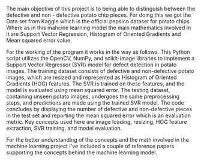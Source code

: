 The main objective of this project is to being able to distinguish between the defective and non - defective potato chip pieces. For doing this we got the Data set from Kaggle which is the official pepsico dataset for potato chips.
Where as in this mahcine learning model the main mathematics involved in it are Support Vector Regression, Histogram of Oriented Gradients and Mean squared error value.

For the working of the program it works in the way as follows. This Python script utilizes the OpenCV, NumPy, and scikit-image libraries to implement a Support Vector Regressor (SVR) model for defect detection in potato images. The training dataset consists of defective and non-defective potato images, which are resized and represented as Histogram of Oriented Gradients (HOG) features. The SVR is trained on these features, and the model is evaluated using mean squared error. The testing dataset, containing unseen potato images, undergoes the same preprocessing steps, and predictions are made using the trained SVR model. The code concludes by displaying the number of defective and non-defective pieces in the test set and reporting the mean squared error which is an evaluation metric. Key concepts used here are image loading, resizing, HOG feature extraction, SVR training, and model evaluation.


For the better understanding of the concepts and the math involved in the machine learning project I've included a couple of reference papers supporting the concepts behind the machine learning model. 
